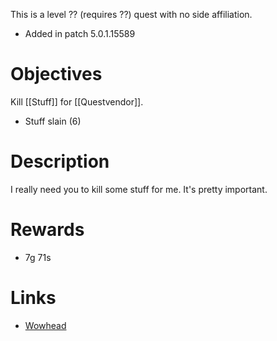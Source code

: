 This is a level ?? (requires ??) quest with no side affiliation.

- Added in patch 5.0.1.15589

# Objectives

Kill [[Stuff]] for [[Questvendor]].
- Stuff slain (6)

# Description

I really need you to kill some stuff for me. It's pretty important.

# Rewards

- 7g 71s

# Links

- [Wowhead](https://www.wowhead.com/quest=29531/kill-stuff)